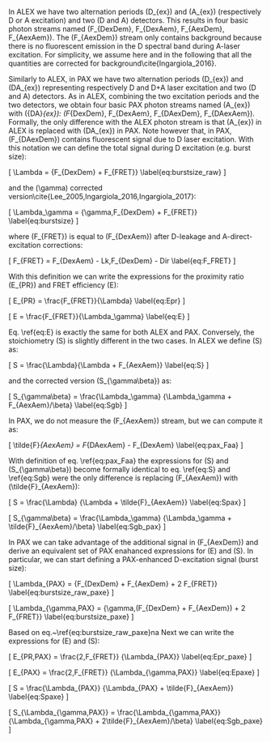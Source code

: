 In ALEX we have two alternation periods \(D_{ex}\)
and \(A_{ex}\) (respectively D or A excitation) and 
two (D and A) detectors. This results in four basic photon streams 
named \(F_{DexDem}, F_{DexAem}, F_{AexDem}, F_{AexAem}\).
The \(F_{AexDem}\) stream only contains background 
because there is no fluorescent emission in the D
spectral band during A-laser excitation.
For simplicity, we assume here and in the following that all
the quantities are corrected for background\cite{Ingargiola_2016}.

Similarly to ALEX, in PAX we have two alternation periods
\(D_{ex}\) and \(DA_{ex}\) representing respectively D 
and D+A laser excitation and two (D and A) detectors.
As in ALEX, combining the two excitation periods and the two detectors,
we obtain four basic PAX photon streams named
\(A_{ex}\) with \({DA}_{ex}\):
\(F_{DexDem}, F_{DexAem}, F_{DAexDem}, F_{DAexAem}\).
Formally, the only difference with the ALEX photon stream is that 
\(A_{ex}\) in ALEX is replaced with \(DA_{ex}\) in PAX.
Note however that, in PAX, \(F_{DAexDem}\) contains
fluorescent signal due to D laser excitation.
With this notation we can define the total signal during 
D excitation (e.g. burst size):

\[
\Lambda = {F_{DexDem} + F_{FRET}}
\label{eq:burstsize_raw}
\]

and the \(\gamma\) corrected version\cite{Lee_2005,Ingargiola_2016,Ingargiola_2017}:

\[
\Lambda_\gamma = {\gamma\,F_{DexDem} + F_{FRET}}
\label{eq:burstsize}
\]

where \(F_{FRET}\) is equal to \(F_{DexAem}\) after
D-leakage and A-direct-excitation corrections:

\[
F_{FRET} = F_{DexAem} - Lk\,F_{DexDem} - Dir
\label{eq:F_FRET}
\]

With this definition we can write the expressions for the proximity ratio \(E_{PR}\) and FRET efficiency \(E\):

\[
E_{PR} = \frac{F_{FRET}}{\Lambda}
\label{eq:Epr}
\]

\[
E = \frac{F_{FRET}}{\Lambda_\gamma}
\label{eq:E}
\]


Eq. \ref{eq:E} is exactly the same for both ALEX and PAX.
Conversely, the stoichiometry \(S\) is slightly different
in the two cases. In ALEX we define \(S\) as:

\[
S = \frac{\Lambda}{\Lambda + F_{AexAem}}
\label{eq:S}
\]

and the corrected version \(S_{\gamma\beta}\) as:

\[
S_{\gamma\beta} = \frac{\Lambda_\gamma}
{\Lambda_\gamma + F_{AexAem}/\beta}
\label{eq:Sgb}
\]

In PAX, we do not measure the \(F_{AexAem}\) stream, but we can compute it as:

\[
\tilde{F}_{AexAem} = F_{DAexAem} - F_{DexAem}
\label{eq:pax_Faa}
\]

With definition of eq. \ref{eq:pax_Faa} the expressions for \(S\) 
and \(S_{\gamma\beta}\) become formally identical to eq. \ref{eq:S} 
and \ref{eq:Sgb} were the only difference is replacing 
\(F_{AexAem}\) with \(\tilde{F}_{AexAem}\):

\[
S = \frac{\Lambda}
{\Lambda + \tilde{F}_{AexAem}}
\label{eq:Spax}
\]

\[
S_{\gamma\beta} = \frac{\Lambda_\gamma}
{\Lambda_\gamma + \tilde{F}_{AexAem}/\beta}
\label{eq:Sgb_pax}
\]

In PAX we can take advantage of the additional signal in \(F_{AexDem}\)
and derive an equivalent set of PAX enahanced expressions for \(E\)
and \(S\). In particular, we can start defining a PAX-enhanced
D-excitation signal (burst size):

\[
\Lambda_{PAX} = {F_{DexDem} + F_{AexDem} + 2 F_{FRET}}
\label{eq:burstsize_raw_paxe}
\]

\[
\Lambda_{\gamma,PAX} = {\gamma\,(F_{DexDem} + F_{AexDem}) + 2 F_{FRET}}
\label{eq:burstsize_paxe}
\]

Based on eq.~\ref{eq:burstsize_raw_paxe}na Next we can write the expressions for \(E\) and \(S\):

\[
E_{PR,PAX} = \frac{2\,F_{FRET}}
{\Lambda_{PAX}}
\label{eq:Epr_paxe}
\]

\[
E_{PAX} = \frac{2\,F_{FRET}}
{\Lambda_{\gamma,PAX}}
\label{eq:Epaxe}
\]

\[
S = \frac{\Lambda_{PAX}}
{\Lambda_{PAX} + \tilde{F}_{AexAem}}
\label{eq:Spaxe}
\]

\[
S_{\Lambda_{\gamma,PAX}} = \frac{\Lambda_{\gamma,PAX}}
{\Lambda_{\gamma,PAX} + 2\tilde{F}_{AexAem}/\beta}
\label{eq:Sgb_paxe}
\]
